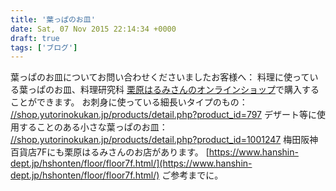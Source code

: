 ```yaml
---
title: '葉っぱのお皿'
date: Sat, 07 Nov 2015 22:14:34 +0000
draft: true
tags: ['ブログ']
---
```


葉っぱのお皿についてお問い合わせくださいましたお客様へ： 料理に使っている葉っぱのお皿、料理研究科 [栗原はるみさんのオンラインショップ](//shop.yutorinokukan.jp/)で購入することができます。 お刺身に使っている細長いタイプのもの： [//shop.yutorinokukan.jp/products/detail.php?product\_id=797](//shop.yutorinokukan.jp/products/detail.php?product_id=797) デザート等に使用することのある小さな葉っぱのお皿： [//shop.yutorinokukan.jp/products/detail.php?product\_id=1001247](//shop.yutorinokukan.jp/products/detail.php?product_id=1001247) 梅田阪神百貨店7Fにも栗原はるみさんのお店があります。 [https://www.hanshin-dept.jp/hshonten/floor/floor7f.html/](https://www.hanshin-dept.jp/hshonten/floor/floor7f.html/) ご参考までに。